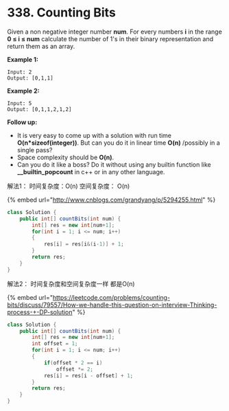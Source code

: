 # 338. Counting Bits



Given a non negative integer number **num**. For every numbers **i** in the range **0 ≤ i ≤ num** calculate the number of 1's in their binary representation and return them as an array.

**Example 1:**

```text
Input: 2
Output: [0,1,1]
```

**Example 2:**

```text
Input: 5
Output: [0,1,1,2,1,2]
```

**Follow up:**

* It is very easy to come up with a solution with run time **O\(n\*sizeof\(integer\)\)**. But can you do it in linear time **O\(n\)** /possibly in a single pass?
* Space complexity should be **O\(n\)**.
* Can you do it like a boss? Do it without using any builtin function like **\_\_builtin\_popcount** in c++ or in any other language.

解法1： 时间复杂度：O\(n\) 空间复杂度： O\(n\)

{% embed url="http://www.cnblogs.com/grandyang/p/5294255.html" %}

```java
class Solution {
    public int[] countBits(int num) {
        int[] res = new int[num+1];
        for(int i = 1; i <= num; i++)
        {
            res[i] = res[i&(i-1)] + 1;
        }
        return res;
    }
}
```

解法2： 时间复杂度和空间复杂度一样 都是O\(n\)

{% embed url="https://leetcode.com/problems/counting-bits/discuss/79557/How-we-handle-this-question-on-interview-Thinking-process-+-DP-solution" %}

```java
class Solution {
    public int[] countBits(int num) {
        int[] res = new int[num+1];
        int offset = 1;
        for(int i = 1; i <= num; i++)
        {
            if(offset * 2 == i)
                offset *= 2;
            res[i] = res[i - offset] + 1;
        }
        return res;
    }
}
```

